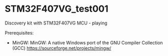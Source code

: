 # STM32F407VG_test001
Discovery kit with STM32F407VG MCU - playing

Prerequisites:
* MinGW: MinGW: A native Windows port of the GNU Compiler Collection (GCC) https://sourceforge.net/projects/mingw/
